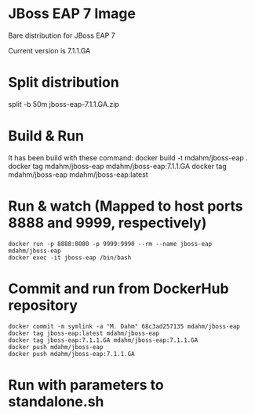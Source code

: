 # JBoss EAP 7 Image
Bare distribution for JBoss EAP 7

Current version is 7.1.1.GA

# Split distribution

split -b 50m jboss-eap-7.1.1.GA.zip 

# Build & Run
It has been build with these command:
	docker build -t mdahm/jboss-eap .
	docker tag mdahm/jboss-eap mdahm/jboss-eap:7.1.1.GA
	docker tag mdahm/jboss-eap mdahm/jboss-eap:latest

# Run & watch (Mapped to host ports 8888 and 9999, respectively)
	docker run -p 8888:8080 -p 9999:9990 --rm --name jboss-eap mdahm/jboss-eap
	docker exec -it jboss-eap /bin/bash
	
# Commit and run from DockerHub repository
	docker commit -m symlink -a "M. Dahm" 68c3ad257135 mdahm/jboss-eap
	docker tag jboss-eap:latest mdahm/jboss-eap
	docker tag jboss-eap:7.1.1.GA mdahm/jboss-eap:7.1.1.GA
	docker push mdahm/jboss-eap 
	docker push mdahm/jboss-eap:7.1.1.GA
	
# Run with parameters to standalone.sh
